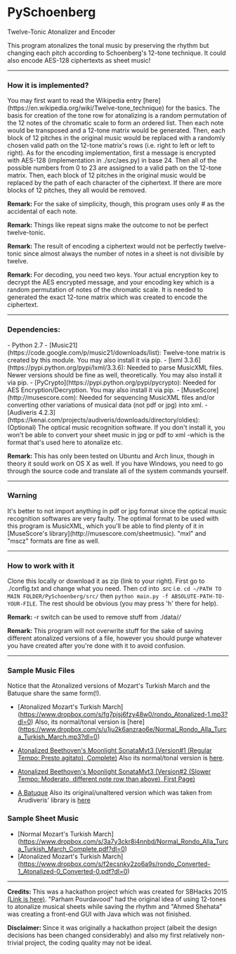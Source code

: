 # PySchoenberg
Twelve-Tonic Atonalizer and Encoder

This program atonalizes the tonal music by preserving the rhythm but changing each pitch according to Schoenberg's
12-tone technique. It could also encode AES-128 ciphertexts as sheet music!

---
<h3> How it is implemented? </h3>
You may first want to read the Wikipedia entry [here](https://en.wikipedia.org/wiki/Twelve-tone_technique) for the
basics. 
The basis for creation of the tone row for atonalizing is a random permutation of the 12 notes of the chromatic
scale to form an ordered list. Then each note would be transposed and a 12-tone matrix would be generated. Then, each
block of 12 pitches in the original music would be replaced with a randomly chosen valid path on the 12-tone matrix's
rows (i.e. right to left or left to right).
As for the encoding implementation, first a message is encrypted with AES-128 (implementation in ./src/aes.py) in 
base 24. Then all of the possible numbers from 0 to 23 are assigned to a valid path on the 12-tone matrix. Then, each
block of 12 pitches in the original music would be replaced by the path of each character of the ciphertext. If there
are more blocks of 12 pitches, they all would be removed.

<b>Remark: </b>For the sake of simplicity, though, this program uses only # as the accidental of each note.

<b>Remark: </b>Things like repeat signs make the outcome to not be perfect twelve-tonic.

<b>Remark: </b>The result of encoding a ciphertext would not be perfectly twelve-tonic since almost always the
number of notes in a sheet is not divisible by twelve.

<b>Remark: </b>For decoding, you need two keys. Your actual encryption key to decrypt the AES encrypted message, 
and your encoding key which is a random permutation of notes of the chromatic scale. It is needed to generated the
exact 12-tone matrix which was created to encode the ciphertext.

---
<h3> Dependencies: </h3>
- Python 2.7
- [Music21](https://code.google.com/p/music21/downloads/list): Twelve-tone matrix is created by this module. You may also install it via pip.
- [lxml 3.3.6](https://pypi.python.org/pypi/lxml/3.3.6): Needed to parse MusicXML files. Newer versions should be fine as well, theoretically. You may also install it via pip.
- [PyCrypto](https://pypi.python.org/pypi/pycrypto): Needed for AES Encryption/Decryption. You may also install it via pip.
- [MuseScore](http://musescore.com): Needed for sequencing MusicXML files and/or converting other variations of musical data (not pdf or jpg) into xml.
- [Audiveris 4.2.3](https://kenai.com/projects/audiveris/downloads/directory/oldies): (Optional) The optical music recognition software. If you don't install it, you won't be able to convert your sheet music in jpg or pdf to xml -which is the format that's used here to atonalize etc.

<b>Remark: </b>This has only been tested on Ubuntu and Arch linux, though in theory it sould work on OS X as well.
If you have Windows, you need to go through the source code and translate all of the system commands yourself.

---
<h3> Warning </h3>
It's better to not import anything in pdf or jpg format since the optical music recognition softwares 
are very faulty. The optimal format to be used with this program is MusicXML, which you'll be able to find plenty
of it in [MuseScore's library](http://musescore.com/sheetmusic). "mxl" and "mscz" formats are fine as well.

---
<h3> How to work with it </h3>

Clone this locally or download it as zip (link to your right). First go to ./config.txt and change what you need. Then cd into .src i.e.
``` cd ~/PATH TO MAIN FOLDER/PySchoenberg/src/ ``` then 
``` python main.py -f ABSOLUTE-PATH-TO-YOUR-FILE ```. The rest should be obvious (you may press 'h' there for
help).

<b>Remark: </b> -r switch can be used to remove stuff from ./data/*/*

<b>Remark: </b> This program will not overwrite stuff for the sake of saving different atonalized versions of a file, however you should purge whatever you have created after you're done with it to avoid confusion.

---
<h3> Sample Music Files </h3>

Notice that the Atonalized versions of Mozart's Turkish March and the Batuque share the same form(!).

+ [Atonalized Mozart's Turkish March]
(https://www.dropbox.com/s/fg7pjsj6fzy48w0/rondo_Atonalized-1.mp3?dl=0)
Also, its normal/tonal version is  [here]
(https://www.dropbox.com/s/u1ju2k6anzrao6e/Normal_Rondo_Alla_Turca_Turkish_March.mp3?dl=0)

+ [Atonalized Beethoven's Moonlight SonataMvt3 (Version#1 (Regular Tempo: Presto agitato), Complete)](https://www.dropbox.com/s/r17hab1p37ziic8/Moonlight_Sonata_3rd_Movement_-_Ludwig_van_Beethoven_Atonalized-0.mp3?dl=0) Also its normal/tonal version is [here](https://www.dropbox.com/s/71zm6parsfavbe4/Normal_Moonlight_Sonata_3rd_Movement.mp3?dl=0).

+ [Atonalized Beethoven's Moonlight SonataMvt3 (Version#2 (Slower Tempo: Moderato, different note row than above), First Page)](https://www.dropbox.com/s/25ooxiionty9mnw/file-0_Atonalized-0.mp3?dl=0)
+ [A Batuque](https://www.dropbox.com/s/q98dz55cz2ee2p3/batuque_Atonalized-0.mp3?dl=0) Also its original/unaltered version which was taken from Arudiveris' library is [here](https://www.dropbox.com/s/jxkvp8eo184j3al/batuque_original.mp3?dl=0)

<h3> Sample Sheet Music </h3>

+ [Normal Mozart's Turkish March]
(https://www.dropbox.com/s/3a7y3ckr8i4nnbd/Normal_Rondo_Alla_Turca_Turkish_March_Complete.pdf?dl=0)
+ [Atonalized Mozart's Turkish March]
(https://www.dropbox.com/s/f2ecsnky2zo6a9s/rondo_Converted-1_Atonalized-0_Converted-0.pdf?dl=0)

---

<b>Credits: </b> This was a hackathon project which was created for SBHacks 2015 [(Link  is here)](http://challengepost.com/software/modern-mozart). "Parham Pourdavood" had the original idea of using 12-tones to atonalize musical sheets while saving the rhythm and "Ahmed Shehata" was creating a front-end GUI with Java which was not finished.

<b>Disclaimer: </b> Since it was originally a hackathon project (albeit the design decisions has been changed considerably) and also my first relatively non-trivial project, the coding quality may not be ideal.
